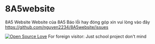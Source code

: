 # 8A5website
8A5 Website
Website của 8A5
Báo lỗi hay đóng góp xin vui lòng vào đây https://github.com/nguyen2234/8A5website/issues

[![Open Source Love](https://badges.frapsoft.com/os/v3/open-source.svg?v=103)](https://github.com/ellerbrock/open-source-badges/)
For foreign visitor: Just school project don't mind
